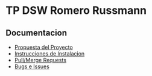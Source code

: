 ﻿# TP DSW Romero Russmann
## Documentacion
- [Propuesta del Proyecto](./propuesta.md)
- [Instrucciones de Instalacion](./instalacion.md)
- [Pull/Merge Requests](https://github.com/efaulin/TP-DSW-Faulin-Romero-Russmann/pulls)
- [Bugs e Issues](./bugs.md)

